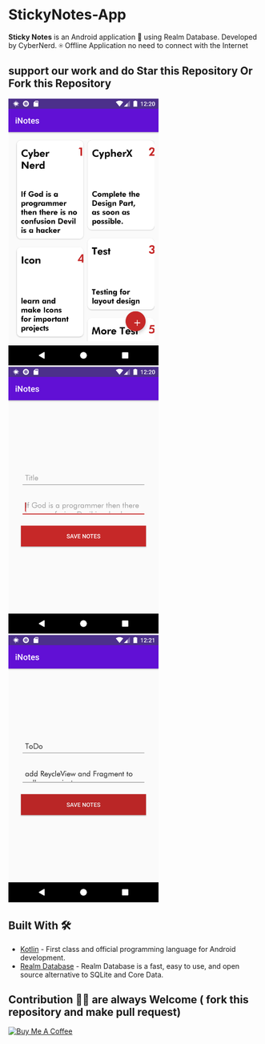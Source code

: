 # StickyNotes-App
**Sticky Notes** is an Android application 📱 using Realm Database. Developed by CyberNerd. 
⍟ Offline Application no need to connect with the Internet


## support our work and do Star this Repository Or Fork this Repository

<div align="left">
    <img src="static/screen1.png" width="300px"</img> 
    <img src="static/screen2.png" width="300px"</img> 
    <img src="static/screen3.png" width="300px"</img>                                    
</div>

## Built With 🛠
- [Kotlin](https://kotlinlang.org/) - First class and official programming language for Android development.
- [Realm Database](https://realm.io/products/realm-database/) - Realm Database is a fast, easy to use, and open source alternative to SQLite and Core Data.

## Contribution 🙏🏻 are always Welcome ( fork this repository and make pull request)

<a href="https://www.buymeacoffee.com/LJ9VFRB" target="_blank"><img src="https://cdn.buymeacoffee.com/buttons/default-red.png" alt="Buy Me A Coffee" style="height: 51px !important;width: 180px !important;" ></a>
